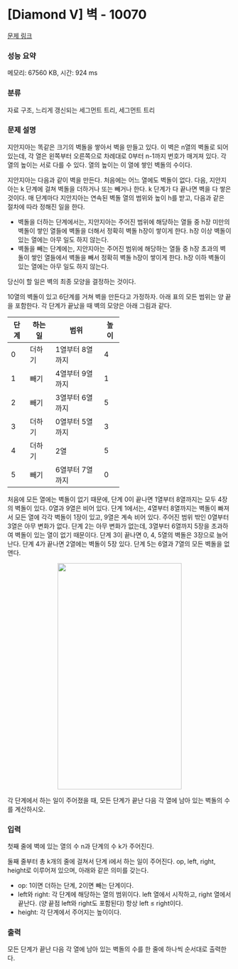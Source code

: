 # [Diamond V] 벽 - 10070 

[문제 링크](https://www.acmicpc.net/problem/10070) 

### 성능 요약

메모리: 67560 KB, 시간: 924 ms

### 분류

자료 구조, 느리게 갱신되는 세그먼트 트리, 세그먼트 트리

### 문제 설명

<p>지안지아는 똑같은 크기의 벽돌을 쌓아서 벽을 만들고 있다. 이 벽은 n열의 벽돌로 되어 있는데, 각 열은 왼쪽부터 오른쪽으로 차례대로 0부터 n-1까지 번호가 매겨져 있다. 각 열의 높이는 서로 다를 수 있다. 열의 높이는 이 열에 쌓인 벽돌의 수이다.</p>

<p>지안지아는 다음과 같이 벽을 만든다. 처음에는 어느 열에도 벽돌이 없다. 다음, 지안지아는 k 단계에 걸쳐 벽돌을 더하거나 또는 빼거나 한다. k 단계가 다 끝나면 벽을 다 쌓은 것이다. 매 단계마다 지안지아는 연속된 벽돌 열의 범위와 높이 h를 받고, 다음과 같은 절차에 따라 정해진 일을 한다.</p>

<ul>
	<li>벽돌을 더하는 단계에서는, 지안지아는 주어진 범위에 해당하는 열들 중 h장 미만의 벽돌이 쌓인 열들에 벽돌을 더해서 정확히 벽돌 h장이 쌓이게 한다. h장 이상 벽돌이 있는 열에는 아무 일도 하지 않는다.</li>
	<li>벽돌을 빼는 단계에는, 지안지아는 주어진 범위에 해당하는 열들 중 h장 초과의 벽돌이 쌓인 열들에서 벽돌을 빼서 정확히 벽돌 h장이 쌓이게 한다. h장 이하 벽돌이 있는 열에는 아무 일도 하지 않는다.</li>
</ul>

<p>당신이 할 일은 벽의 최종 모양을 결정하는 것이다.</p>

<p>10열의 벽돌이 있고 6단계를 거쳐 벽을 만든다고 가정하자. 아래 표의 모든 범위는 양 끝을 포함한다. 각 단계가 끝났을 때 벽의 모양은 아래 그림과 같다.</p>

<table class="table table-bordered" style="width:50%">
	<thead>
		<tr>
			<th>단계</th>
			<th>하는 일</th>
			<th>범위</th>
			<th>높이</th>
		</tr>
	</thead>
	<tbody>
		<tr>
			<td>0</td>
			<td>더하기</td>
			<td>1열부터 8열까지</td>
			<td>4</td>
		</tr>
		<tr>
			<td>1</td>
			<td>빼기</td>
			<td>4열부터 9열까지</td>
			<td>1</td>
		</tr>
		<tr>
			<td>2</td>
			<td>빼기</td>
			<td>3열부터 6열까지</td>
			<td>5</td>
		</tr>
		<tr>
			<td>3</td>
			<td>더하기</td>
			<td>0열부터 5열까지</td>
			<td>3</td>
		</tr>
		<tr>
			<td>4</td>
			<td>더하기</td>
			<td>2열</td>
			<td>5</td>
		</tr>
		<tr>
			<td>5</td>
			<td>빼기</td>
			<td>6열부터 7열까지</td>
			<td>0</td>
		</tr>
	</tbody>
</table>

<p>처음에 모든 열에는 벽돌이 없기 때문에, 단계 0이 끝나면 1열부터 8열까지는 모두 4장의 벽돌이 있다. 0열과 9열은 비어 있다. 단계 1에서는, 4열부터 8열까지는 벽돌이 빠져서 모든 열에 각각 벽돌이 1장이 있고, 9열은 계속 비어 있다. 주어진 범위 밖인 0열부터 3열은 아무 변화가 없다. 단계 2는 아무 변화가 없는데, 3열부터 6열까지 5장을 초과하여 벽돌이 있는 열이 없기 때문이다. 단계 3이 끝나면 0, 4, 5열의 벽돌은 3장으로 늘어난다. 단계 4가 끝나면 2열에는 벽돌이 5장 있다. 단계 5는 6열과 7열의 모든 벽돌을 없앤다.</p>

<p style="text-align: center;"><img alt="" src="https://upload.acmicpc.net/a39a54bd-2692-4c40-9e57-99bfb3ff9992/-/preview/" style="width: 279px; height: 508px;"></p>

<p>각 단계에서 하는 일이 주어졌을 때, 모든 단계가 끝난 다음 각 열에 남아 있는 벽돌의 수를 계산하시오.</p>

### 입력 

 <p>첫째 줄에 벽에 있는 열의 수 n과 단계의 수 k가 주어진다.</p>

<p>둘째 줄부터 총 k개의 줄에 걸쳐서 단계 i에서 하는 일이 주어진다. op, left, right, height로 이루어져 있으며, 아래와 같은 의미를 갖는다.</p>

<ul>
	<li>op: 1이면 더하는 단계, 2이면 빼는 단계이다.</li>
	<li>left와 right: 각 단계에 해당하는 열의 범위이다. left 열에서 시작하고, right 열에서 끝난다. (양 끝점 left와 right도 포함된다) 항상 left ≤ right이다.</li>
	<li>height: 각 단계에서 주어지는 높이이다.</li>
</ul>

### 출력 

 <p>모든 단계가 끝난 다음 각 열에 남아 있는 벽돌의 수를 한 줄에 하나씩 순서대로 출력한다.</p>

